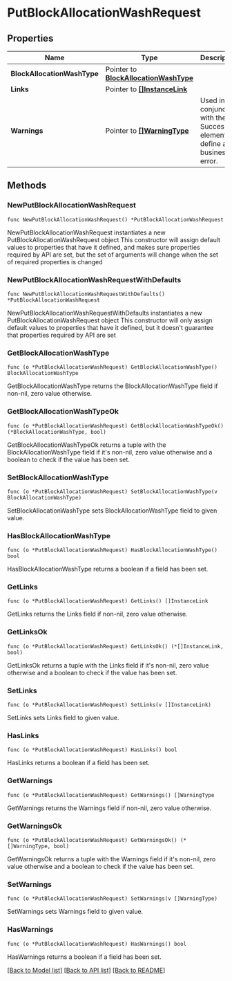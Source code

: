 # PutBlockAllocationWashRequest

## Properties

Name | Type | Description | Notes
------------ | ------------- | ------------- | -------------
**BlockAllocationWashType** | Pointer to [**BlockAllocationWashType**](BlockAllocationWashType.md) |  | [optional] 
**Links** | Pointer to [**[]InstanceLink**](InstanceLink.md) |  | [optional] 
**Warnings** | Pointer to [**[]WarningType**](WarningType.md) | Used in conjunction with the Success element to define a business error. | [optional] 

## Methods

### NewPutBlockAllocationWashRequest

`func NewPutBlockAllocationWashRequest() *PutBlockAllocationWashRequest`

NewPutBlockAllocationWashRequest instantiates a new PutBlockAllocationWashRequest object
This constructor will assign default values to properties that have it defined,
and makes sure properties required by API are set, but the set of arguments
will change when the set of required properties is changed

### NewPutBlockAllocationWashRequestWithDefaults

`func NewPutBlockAllocationWashRequestWithDefaults() *PutBlockAllocationWashRequest`

NewPutBlockAllocationWashRequestWithDefaults instantiates a new PutBlockAllocationWashRequest object
This constructor will only assign default values to properties that have it defined,
but it doesn't guarantee that properties required by API are set

### GetBlockAllocationWashType

`func (o *PutBlockAllocationWashRequest) GetBlockAllocationWashType() BlockAllocationWashType`

GetBlockAllocationWashType returns the BlockAllocationWashType field if non-nil, zero value otherwise.

### GetBlockAllocationWashTypeOk

`func (o *PutBlockAllocationWashRequest) GetBlockAllocationWashTypeOk() (*BlockAllocationWashType, bool)`

GetBlockAllocationWashTypeOk returns a tuple with the BlockAllocationWashType field if it's non-nil, zero value otherwise
and a boolean to check if the value has been set.

### SetBlockAllocationWashType

`func (o *PutBlockAllocationWashRequest) SetBlockAllocationWashType(v BlockAllocationWashType)`

SetBlockAllocationWashType sets BlockAllocationWashType field to given value.

### HasBlockAllocationWashType

`func (o *PutBlockAllocationWashRequest) HasBlockAllocationWashType() bool`

HasBlockAllocationWashType returns a boolean if a field has been set.

### GetLinks

`func (o *PutBlockAllocationWashRequest) GetLinks() []InstanceLink`

GetLinks returns the Links field if non-nil, zero value otherwise.

### GetLinksOk

`func (o *PutBlockAllocationWashRequest) GetLinksOk() (*[]InstanceLink, bool)`

GetLinksOk returns a tuple with the Links field if it's non-nil, zero value otherwise
and a boolean to check if the value has been set.

### SetLinks

`func (o *PutBlockAllocationWashRequest) SetLinks(v []InstanceLink)`

SetLinks sets Links field to given value.

### HasLinks

`func (o *PutBlockAllocationWashRequest) HasLinks() bool`

HasLinks returns a boolean if a field has been set.

### GetWarnings

`func (o *PutBlockAllocationWashRequest) GetWarnings() []WarningType`

GetWarnings returns the Warnings field if non-nil, zero value otherwise.

### GetWarningsOk

`func (o *PutBlockAllocationWashRequest) GetWarningsOk() (*[]WarningType, bool)`

GetWarningsOk returns a tuple with the Warnings field if it's non-nil, zero value otherwise
and a boolean to check if the value has been set.

### SetWarnings

`func (o *PutBlockAllocationWashRequest) SetWarnings(v []WarningType)`

SetWarnings sets Warnings field to given value.

### HasWarnings

`func (o *PutBlockAllocationWashRequest) HasWarnings() bool`

HasWarnings returns a boolean if a field has been set.


[[Back to Model list]](../README.md#documentation-for-models) [[Back to API list]](../README.md#documentation-for-api-endpoints) [[Back to README]](../README.md)


